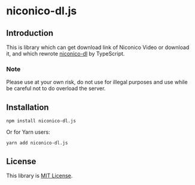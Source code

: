 # niconico-dl.js

## Introduction
This is library which can get download link of Niconico Video or download it,
and which rewrote [niconico-dl](https://github.com/tasuren/niconico_dl) by TypeScript.

### Note
Please use at your own risk, do not use for illegal purposes and use while be careful not to do overload the server.

## Installation
```shell
npm install niconico-dl.js
```
Or for Yarn users:
```shell
yarn add niconico-dl.js
```

## License
This library is [MIT License](LICENSE).
